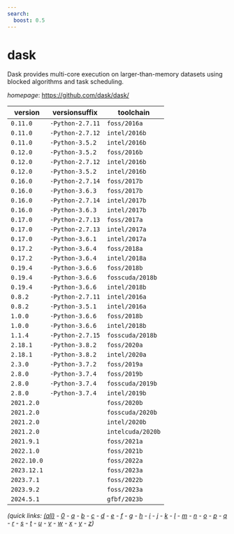 ```yaml
---
search:
  boost: 0.5
---
```

# dask

Dask provides multi-core execution on larger-than-memory datasets using blocked algorithms  and task scheduling.

*homepage*: <https://github.com/dask/dask/>

version | versionsuffix | toolchain
--------|---------------|----------
``0.11.0`` | ``-Python-2.7.11`` | ``foss/2016a``
``0.11.0`` | ``-Python-2.7.12`` | ``intel/2016b``
``0.11.0`` | ``-Python-3.5.2`` | ``intel/2016b``
``0.12.0`` | ``-Python-3.5.2`` | ``foss/2016b``
``0.12.0`` | ``-Python-2.7.12`` | ``intel/2016b``
``0.12.0`` | ``-Python-3.5.2`` | ``intel/2016b``
``0.16.0`` | ``-Python-2.7.14`` | ``foss/2017b``
``0.16.0`` | ``-Python-3.6.3`` | ``foss/2017b``
``0.16.0`` | ``-Python-2.7.14`` | ``intel/2017b``
``0.16.0`` | ``-Python-3.6.3`` | ``intel/2017b``
``0.17.0`` | ``-Python-2.7.13`` | ``foss/2017a``
``0.17.0`` | ``-Python-2.7.13`` | ``intel/2017a``
``0.17.0`` | ``-Python-3.6.1`` | ``intel/2017a``
``0.17.2`` | ``-Python-3.6.4`` | ``foss/2018a``
``0.17.2`` | ``-Python-3.6.4`` | ``intel/2018a``
``0.19.4`` | ``-Python-3.6.6`` | ``foss/2018b``
``0.19.4`` | ``-Python-3.6.6`` | ``fosscuda/2018b``
``0.19.4`` | ``-Python-3.6.6`` | ``intel/2018b``
``0.8.2`` | ``-Python-2.7.11`` | ``intel/2016a``
``0.8.2`` | ``-Python-3.5.1`` | ``intel/2016a``
``1.0.0`` | ``-Python-3.6.6`` | ``foss/2018b``
``1.0.0`` | ``-Python-3.6.6`` | ``intel/2018b``
``1.1.4`` | ``-Python-2.7.15`` | ``fosscuda/2018b``
``2.18.1`` | ``-Python-3.8.2`` | ``foss/2020a``
``2.18.1`` | ``-Python-3.8.2`` | ``intel/2020a``
``2.3.0`` | ``-Python-3.7.2`` | ``foss/2019a``
``2.8.0`` | ``-Python-3.7.4`` | ``foss/2019b``
``2.8.0`` | ``-Python-3.7.4`` | ``fosscuda/2019b``
``2.8.0`` | ``-Python-3.7.4`` | ``intel/2019b``
``2021.2.0`` |  | ``foss/2020b``
``2021.2.0`` |  | ``fosscuda/2020b``
``2021.2.0`` |  | ``intel/2020b``
``2021.2.0`` |  | ``intelcuda/2020b``
``2021.9.1`` |  | ``foss/2021a``
``2022.1.0`` |  | ``foss/2021b``
``2022.10.0`` |  | ``foss/2022a``
``2023.12.1`` |  | ``foss/2023a``
``2023.7.1`` |  | ``foss/2022b``
``2023.9.2`` |  | ``foss/2023a``
``2024.5.1`` |  | ``gfbf/2023b``


*(quick links: [(all)](../index.md) - [0](../0/index.md) - [a](../a/index.md) - [b](../b/index.md) - [c](../c/index.md) - [d](../d/index.md) - [e](../e/index.md) - [f](../f/index.md) - [g](../g/index.md) - [h](../h/index.md) - [i](../i/index.md) - [j](../j/index.md) - [k](../k/index.md) - [l](../l/index.md) - [m](../m/index.md) - [n](../n/index.md) - [o](../o/index.md) - [p](../p/index.md) - [q](../q/index.md) - [r](../r/index.md) - [s](../s/index.md) - [t](../t/index.md) - [u](../u/index.md) - [v](../v/index.md) - [w](../w/index.md) - [x](../x/index.md) - [y](../y/index.md) - [z](../z/index.md))*

